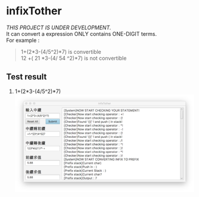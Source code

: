 # infixTother

*THIS PROJECT IS UNDER DEVELOPMENT.*  
It can convert a expression ONLY contains ONE-DIGIT terms.  
For example :  
>1+(2*3-(4/5^2)*7) is convertible  
>12 +( 21 *3-(4/ 54 ^2)*7) is not convertible

## Test result
1. 1+(2*3-(4/5^2)*7)
![1+(2*3-(4/5^2)*7)](/images/test01.png)
